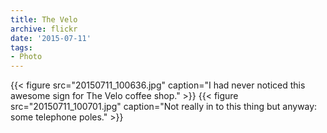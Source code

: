 ```yaml
---
title: The Velo
archive: flickr
date: '2015-07-11'
tags:
- Photo
---
```

{{< figure src="20150711_100636.jpg" caption="I had never noticed this awesome sign for The Velo coffee shop." >}}
{{< figure src="20150711_100701.jpg" caption="Not really in to this thing but anyway: some telephone poles." >}}
